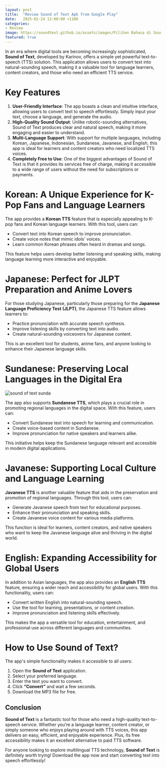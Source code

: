```yaml
---
layout: post
title:  "Review Sound of Text Apk from Google Play"
date:   2025-02-24 12:00:00 +1100
categories: 
- Review
image: https://soundtext.github.io/assets/images/Pilihan Bahasa di Sound of Text Apk.jpg
featured: true
---
```


In an era where digital tools are becoming increasingly sophisticated, **Sound of Text**, developed by Karinov, offers a simple yet powerful text-to-speech (TTS) solution. This application allows users to convert text into natural-sounding speech, making it a valuable tool for language learners, content creators, and those who need an efficient TTS service.

# Key Features
1. **User-Friendly Interface**: The app boasts a clean and intuitive interface, allowing users to convert text to speech effortlessly. Simply input your text, choose a language, and generate the audio.
2. **High-Quality Sound Output**: Unlike robotic-sounding alternatives, Sound of Text produces clear and natural speech, making it more engaging and easier to understand.
3. **Multi-Language Support**: With support for multiple languages, including Korean, Japanese, Indonesian, Sundanese, Javanese, and English, this app is ideal for learners and content creators who need localized TTS voices.
4. **Completely Free to Use**: One of the biggest advantages of Sound of Text is that it provides its services free of charge, making it accessible to a wide range of users without the need for subscriptions or payments.

# Korean: A Unique Experience for K-Pop Fans and Language Learners
The app provides a **Korean TTS** feature that is especially appealing to K-pop fans and Korean language learners. With this tool, users can:
- Convert text into Korean speech to improve pronunciation.
- Create voice notes that mimic idols' voices.
- Learn common Korean phrases often heard in dramas and songs.

This feature helps users develop better listening and speaking skills, making language learning more interactive and enjoyable.

# Japanese: Perfect for JLPT Preparation and Anime Lovers
For those studying Japanese, particularly those preparing for the **Japanese Language Proficiency Test (JLPT)**, the Japanese TTS feature allows learners to:
- Practice pronunciation with accurate speech synthesis.
- Improve listening skills by converting text into audio.
- Create natural-sounding voiceovers for Japanese content.

This is an excellent tool for students, anime fans, and anyone looking to enhance their Japanese language skills.

# Sundanese: Preserving Local Languages in the Digital Era

![sound of text sunda](https://soundtext.github.io/assets/images/Sound%20of%20Text%20Bahasa%20Sunda.jpg)

The app also supports **Sundanese TTS**, which plays a crucial role in promoting regional languages in the digital space. With this feature, users can:
- Convert Sundanese text into speech for learning and communication.
- Create voice-based content in Sundanese.
- Improve pronunciation for native speakers and learners alike.

This initiative helps keep the Sundanese language relevant and accessible in modern digital applications.

# Javanese: Supporting Local Culture and Language Learning
**Javanese TTS** is another valuable feature that aids in the preservation and promotion of regional languages. Through this tool, users can:
- Generate Javanese speech from text for educational purposes.
- Enhance their pronunciation and speaking skills.
- Create Javanese voice content for various media platforms.

This function is ideal for learners, content creators, and native speakers who want to keep the Javanese language alive and thriving in the digital world.

# English: Expanding Accessibility for Global Users
In addition to Asian languages, the app also provides an **English TTS** feature, ensuring a wider reach and accessibility for global users. With this functionality, users can:
- Convert written English into natural-sounding speech.
- Use the tool for learning, presentations, or content creation.
- Improve pronunciation and listening skills effectively.

This makes the app a versatile tool for education, entertainment, and professional use across different languages and communities.

# How to Use Sound of Text?
The app's simple functionality makes it accessible to all users:
1. Open the **Sound of Text** application.
2. Select your preferred language.
3. Enter the text you want to convert.
4. Click **“Convert”** and wait a few seconds.
5. Download the MP3 file for free.

## Conclusion
**Sound of Text** is a fantastic tool for those who need a high-quality text-to-speech service. Whether you’re a language learner, content creator, or simply someone who enjoys playing around with TTS voices, this app delivers an easy, efficient, and enjoyable experience. Plus, its free accessibility makes it an excellent alternative to paid TTS software.

For anyone looking to explore multilingual TTS technology, **Sound of Text** is definitely worth trying! Download the app now and start converting text into speech effortlessly!
